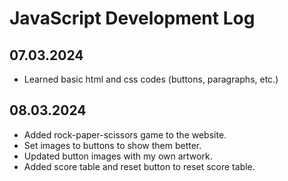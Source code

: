 # JavaScript Development Log

## 07.03.2024
- Learned basic html and css codes (buttons, paragraphs, etc.)

## 08.03.2024
- Added rock-paper-scissors game to the website.
- Set images to buttons to show them better.
- Updated button images with my own artwork. 
- Added score table and reset button to reset score table.
